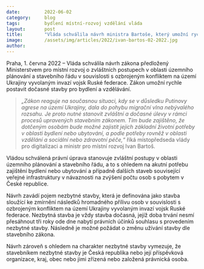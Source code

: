 ```yaml
---
date:         2022-06-02
category:     blog
tags:         bydlení místní-rozvoj vzdělání vláda
layout:       post
title:        "Vláda schválila návrh ministra Bartoše, který umožní rychle postavit dočasné stavby pro bydlení a vzdělávání"
image:        /assets/img/articles/2022/ivan-bartos-02-2022.jpg
author:       
---
```


Praha, 1. června 2022 – Vláda schválila návrh zákona předložený Ministerstvem pro místní rozvoj o zvláštních postupech v oblasti územního plánování a stavebního řádu v souvislosti s ozbrojeným konfliktem na území Ukrajiny vyvolaným invazí vojsk Ruské federace. Zákon umožní rychle postavit dočasné stavby pro bydlení a vzdělávání.

> *„Zákon reaguje na současnou situaci, kdy se v důsledku Putinovy agrese na území Ukrajiny, dala do pohybu migrační vlna nebývalého rozsahu. Je proto nutné stanovit zvláštní a dočasné úlevy v rámci procesů upravených stavebním zákonem. Tím bude zajištěno, že dotčeným osobám bude možné zajistit jejich základní životní potřeby v oblasti bydlení nebo ubytování, a podle potřeby rovněž v oblasti vzdělání a sociální nebo zdravotní péče,“* říká místopředseda vlády pro digitalizaci a ministr pro místní rozvoj Ivan Bartoš.

Vládou schválená právní úprava stanovuje zvláštní postupy v oblasti územního plánování a stavebního řádu, a to s ohledem na akutní potřebu zajištění bydlení nebo ubytování a případně dalších staveb související veřejné infrastruktury v návaznosti na zvýšení počtu osob s pobytem v České republice. 

Návrh zavádí pojem nezbytné stavby, která je definována jako stavba sloužící ke zmírnění následků hromadného přílivu osob v souvislosti s ozbrojeným konfliktem na území Ukrajiny vyvolaným invazí vojsk Ruské federace. Nezbytná stavba je vždy stavba dočasná, jejíž doba trvání nesmí přesáhnout tři roky ode dne nabytí právních účinků souhlasu s provedením nezbytné stavby. Následně je možné požádat o změnu užívání stavby dle stavebního zákona.

Návrh zároveň s ohledem na charakter nezbytné stavby vymezuje, že stavebníkem nezbytné stavby je Česká republika nebo její příspěvková organizace, kraj, obec nebo jimi zřízená nebo založená právnická osoba.

